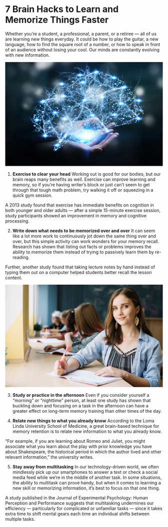 # 7 Brain Hacks to Learn and Memorize Things Faster

Whether you’re a student, a professional, a parent, or a retiree — all of us are learning new things everyday. It could be how to play the guitar, a new language, how to find the square root of a number, or how to speak in front of an audience without losing your cool. Our minds are constantly evolving with new information.

![Branching](brain1.jpg)

1. **Exercise to clear your head**
Working out is good for our bodies, but our brain reaps many benefits as well. Exercise can improve learning and memory, so if you’re having writer’s block or just can’t seem to get through that tough math problem, try walking it off or squeezing in a quick gym session.

A 2013 study found that exercise has immediate benefits on cognition in both younger and older adults — after a simple 15-minute exercise session, study participants showed an improvement in memory and cognitive processing.

2. **Write down what needs to be memorized over and over**
It can seem like a lot more work to continuously jot down the same thing over and over, but this simple activity can work wonders for your memory recall. Research has shown that listing out facts or problems improves the ability to memorize them instead of trying to passively learn them by re-reading.

Further, another study found that taking lecture notes by hand instead of typing them out on a computer helped students better recall the lesson content.

![Branching](brain2.jpg)

3. **Study or practice in the afternoon**
Even if you consider yourself a “morning” or “nighttime” person, at least one study has shown that buckling down and focusing on a task in the afternoon can have a greater effect on long-term memory training than other times of the day.

4. **Relate new things to what you already know**
According to the Loma Linda University School of Medicine, a great brain-based technique for memory retention is to relate new information to what you already know.

“For example, if you are learning about Romeo and Juliet, you might associate what you learn about the play with prior knowledge you have about Shakespeare, the historical period in which the author lived and other relevant information,” the university writes.

5. **Stay away from multitasking**
In our technology-driven world, we often mindlessly pick up our smartphones to answer a text or check a social media feed while we’re in the middle of another task. In some situations, the ability to multitask can prove handy, but when it comes to learning a new skill or memorizing information, it’s best to focus on that one thing.

A study published in the Journal of Experimental Psychology: Human Perception and Performance suggests that multitasking undermines our efficiency — particularly for complicated or unfamiliar tasks — since it takes extra time to shift mental gears each time an individual shifts between multiple tasks.
